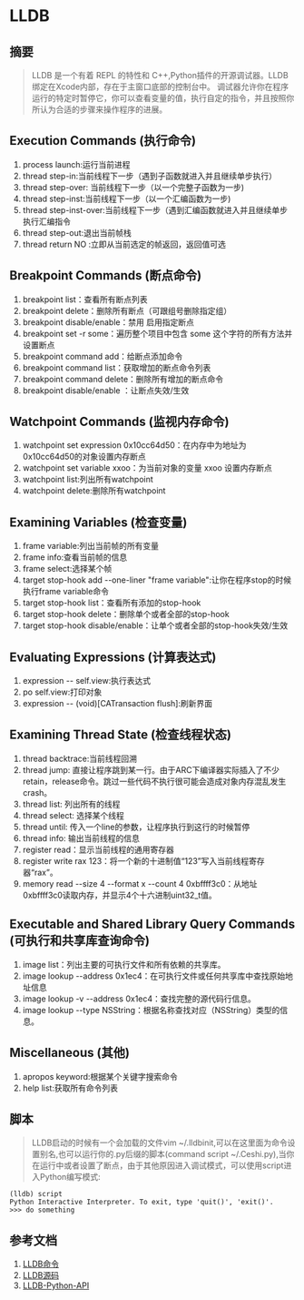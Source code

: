 #  LLDB

## 摘要

> LLDB 是一个有着 REPL 的特性和 C++,Python插件的开源调试器。LLDB绑定在Xcode内部，存在于主窗口底部的控制台中。 调试器允许你在程序运行的特定时暂停它，你可以查看变量的值，执行自定的指令，并且按照你所认为合适的步骤来操作程序的进展。

## Execution Commands (执行命令)

1. process launch:运行当前进程
2. thread step-in:当前线程下一步（遇到子函数就进入并且继续单步执行）
3. thread step-over: 当前线程下一步（以一个完整子函数为一步)
4. thread step-inst:当前线程下一步（以一个汇编函数为一步)
5. thread step-inst-over:当前线程下一步（遇到汇编函数就进入并且继续单步执行汇编指令
6. thread step-out:退出当前帧栈
7. thread return NO :立即从当前选定的帧返回，返回值可选

## Breakpoint Commands (断点命令)

1. breakpoint list：查看所有断点列表
2. breakpoint delete：删除所有断点（可跟组号删除指定组）
3. breakpoint disable/enable：禁用 启用指定断点
4. breakpoint set -r some：遍历整个项目中包含 some 这个字符的所有方法并设置断点
5. breakpoint command add：给断点添加命令
6. breakpoint command list：获取增加的断点命令列表
7. breakpoint command delete：删除所有增加的断点命令
8. breakpoint disable/enable ：让断点失效/生效
    
## Watchpoint Commands (监视内存命令)

1. watchpoint set expression 0x10cc64d50：在内存中为地址为0x10cc64d50的对象设置内存断点
2. watchpoint set variable xxoo：为当前对象的变量 xxoo 设置内存断点
3. watchpoint list:列出所有watchpoint
4. watchpoint delete:删除所有watchpoint

## Examining Variables (检查变量)

1. frame variable:列出当前帧的所有变量
2. frame info:查看当前帧的信息
3. frame select:选择某个帧
4. target stop-hook add --one-liner "frame variable":让你在程序stop的时候执行frame variable命令
5. target stop-hook list：查看所有添加的stop-hook
6. target stop-hook delete：删除单个或者全部的stop-hook
7. target stop-hook disable/enable：让单个或者全部的stop-hook失效/生效

## Evaluating Expressions (计算表达式)

1. expression -- self.view:执行表达式
2. po self.view:打印对象
3. expression -- (void)[CATransaction flush]:刷新界面

## Examining Thread State (检查线程状态)

1. thread backtrace:当前线程回溯
2. thread jump: 直接让程序跳到某一行。由于ARC下编译器实际插入了不少retain，release命令。跳过一些代码不执行很可能会造成对象内存混乱发生crash。
3. thread list: 列出所有的线程
4. thread select: 选择某个线程
5. thread until: 传入一个line的参数，让程序执行到这行的时候暂停
6. thread info: 输出当前线程的信息
7. register read：显示当前线程的通用寄存器
8. register write rax 123：将一个新的十进制值“123”写入当前线程寄存器“rax”。
9. memory read --size 4 --format x --count 4 0xbffff3c0：从地址0xbffff3c0读取内存，并显示4个十六进制uint32_t值。

## Executable and Shared Library Query Commands (可执行和共享库查询命令)

1. image list：列出主要的可执行文件和所有依赖的共享库。
2. image lookup --address 0x1ec4：在可执行文件或任何共享库中查找原始地址信息
3. image lookup -v --address 0x1ec4：查找完整的源代码行信息。
4. image lookup --type NSString：根据名称查找对应（NSString）类型的信息。

## Miscellaneous (其他)

1. apropos keyword:根据某个关键字搜索命令
2. help list:获取所有命令列表

## 脚本

> LLDB启动的时候有一个会加载的文件vim ~/.lldbinit,可以在这里面为命令设置别名,也可以运行你的.py后缀的脚本(command script ~/.Ceshi.py),当你在运行中或者设置了断点，由于其他原因进入调试模式，可以使用script进入Python编写模式:

```
(lldb) script
Python Interactive Interpreter. To exit, type 'quit()', 'exit()'.
>>> do something
```

## 参考文档

1. [LLDB命令](https://lldb.llvm.org/use/map.html)
2. [LLDB源码](https://github.com/llvm/llvm-project.git)
3. [LLDB-Python-API](https://lldb.llvm.org/python_reference/index.html)
